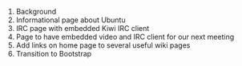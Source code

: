 1. Background
2. Informational page about Ubuntu
3. IRC page with embedded Kiwi IRC client
4. Page to have embedded video and IRC client for our next meeting
5. Add links on home page to several useful wiki pages
6. Transition to Bootstrap
